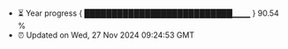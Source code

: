 - ⏳ Year progress { ███████████████████████████▁▁▁ } 90.54 %
- ⏰ Updated on Wed, 27 Nov 2024 09:24:53 GMT

